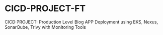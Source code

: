 # CICD-PROJECT-FT
CICD PROJECT: Production Level Blog APP Deployment using EKS, Nexus, SonarQube, Trivy with Monitoring Tools
